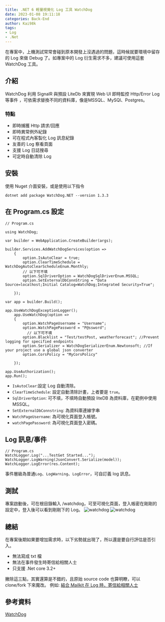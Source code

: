 ```yaml
---
title: .NET 6 輕量視覺化 Log 工具 WatchDog
date: 2023-01-08 19:11:18
categories: Back-End
author: Kai98k
tags:
- Log
- .Net
---
```

在專案中，上機測試常常會碰到原本開發上沒遇過的問題，這時候就要環境中留存的 Log 來做 Debug 了。如專案中的 Log 衍生需求不多，建議可使用這套 WatchDog 工具。
## 介紹
WatchDog 利用 SignalR 與預設 LiteDb 來實現 Web UI 即時監控 Http/Error Log 等事件 ，可依需求替換不同的資料庫，像是MSSQL、MySQl、Postgres。
### 特點
* 即時捕獲 Http 請求/回應
* 即時異常例外紀錄
* 可在程式內客製化 Log 訊息紀錄
* 友善的 Log 察看頁面
* 支援 Log 日誌搜尋
* 可定時自動清除 Log 
## 安裝
使用 Nuget 介面安裝，或是使用以下指令
```console=
dotnet add package WatchDog.NET --version 1.3.3
```
## 在 Program.cs 設定
```c#=
// Program.cs

using WatchDog;

var builder = WebApplication.CreateBuilder(args);

builder.Services.AddWatchDogServices(option =>
    {
        option.IsAutoClear = true;
        option.ClearTimeSchedule = WatchDogAutoClearScheduleEnum.Monthly;
        // 以下可不填
        option.SqlDriverOption = WatchDogSqlDriverEnum.MSSQL;
        option.SetExternalDbConnString = "Data Source=localhost;Initial Catalog=WatchDog;Integrated Security=True";

    });

var app = builder.Build();

app.UseWatchDogExceptionLogger();
    app.UseWatchDog(option =>
    {
        option.WatchPageUsername = "Username";
        option.WatchPagePassword = "P@ssword";
          // 以下可不填
        option.Blacklist = "Test/testPost, weatherforecast"; //Prevent logging for specified endpoints
        option.Serializer = WatchDogSerializerEnum.Newtonsoft; //If your project use a global json converter
        option.CorsPolicy = "MyCorsPolicy"

    });

app.UseAuthorization();
app.Run();
```
* `IsAutoClear`:設定 Log 自動清除。
* `ClearTimeSchedule`: 設定自動清除計畫，上者要是 `true`。
* `SqlDriverOption`: 可不填，不填時自動預設 liteDB 為資料庫，在範例中使用 MSSQL。
* `SetExternalDbConnstring`: 為資料庫連線字串
* `WatchPageUsername`: 為可視化頁面登入帳號。
* `watchPagePassword`: 為可視化頁面登入密碼。

## Log 訊息/事件
```c#=
// Program.cs
WatchLogger.Log("...TestGet Started...");
WatchLogger.LogWarning(JsonConvert.Serialize(model));
WatchLogger.LogError(res.Content);
```
事件層級為普通`Log`、`LogWarning`、`LogError`，可自訂義 log 訊息。

## 測試
專案啟動後，可在根目錄輸入 /watchdog，可至可視化頁面，登入帳密在剛剛的設定中，登入後可以看到剛剛下的 Log。
![watchdog](https://i.imgur.com/QuZHHMa.png)
![watchdog](https://github.com/IzyPro/WatchDog/raw/main/watchlog.png)

## 總結
在專案後期如果要增加需求時，以下劣勢就出現了，所以還是要自行評估是否引入。
* 無法寫成 txt 檔
* 無法在事件發生時寄信給相關人士
* 只支援 .Net core 3.2+

撇除這三點，其實還算是不錯的，且原始 source code 也算明瞭，可以 clone/fork 下來魔改。
例如: [結合 Mailkit 在 Log 時，寄信給相關人士](https://github.com/IzyPro/WatchDog/pull/91/files)

## 參考資料
[WatchDog](https://github.com/IzyPro/WatchDog/pull/91/files)


